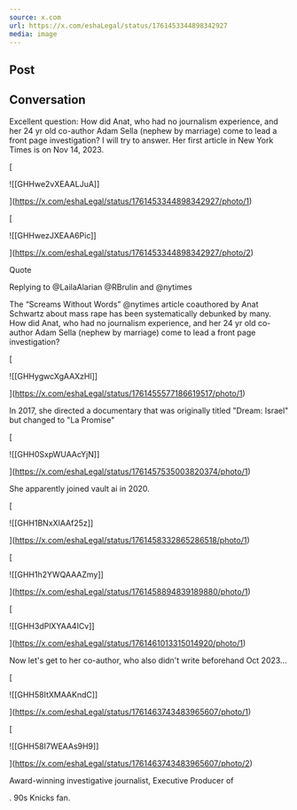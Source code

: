 ```yaml
---
source: x.com
url: https://x.com/eshaLegal/status/1761453344898342927
media: image
---
```


## Post

## Conversation

Excellent question: How did Anat, who had no journalism experience, and her 24 yr old co-author Adam Sella (nephew by marriage) come to lead a front page investigation? I will try to answer. Her first article in New York Times is on Nov 14, 2023.

[

![[GHHwe2vXEAALJuA]]



](https://x.com/eshaLegal/status/1761453344898342927/photo/1)

[

![[GHHwezJXEAA6Pic]]



](https://x.com/eshaLegal/status/1761453344898342927/photo/2)

Quote

Replying to @LailaAlarian @RBrulin and @nytimes

The “Screams Without Words” @nytimes article coauthored by Anat Schwartz about mass rape has been systematically debunked by many. How did Anat, who had no journalism experience, and her 24 yr old co-author Adam Sella (nephew by marriage) come to lead a front page investigation?



[

![[GHHygwcXgAAXzHl]]



](https://x.com/eshaLegal/status/1761455577186619517/photo/1)

In 2017, she directed a documentary that was originally titled "Dream: Israel" but changed to "La Promise"

[

![[GHH0SxpWUAAcYjN]]



](https://x.com/eshaLegal/status/1761457535003820374/photo/1)

She apparently joined vault ai in 2020.

[

![[GHH1BNxXIAAf25z]]



](https://x.com/eshaLegal/status/1761458332865286518/photo/1)

[

![[GHH1h2YWQAAAZmy]]



](https://x.com/eshaLegal/status/1761458894839189880/photo/1)

[

![[GHH3dPlXYAA4ICv]]



](https://x.com/eshaLegal/status/1761461013315014920/photo/1)

Now let's get to her co-author, who also didn't write beforehand Oct 2023...

[

![[GHH58ItXMAAKndC]]



](https://x.com/eshaLegal/status/1761463743483965607/photo/1)

[

![[GHH58I7WEAAs9H9]]



](https://x.com/eshaLegal/status/1761463743483965607/photo/2)

Award-winning investigative journalist, Executive Producer of

. 90s Knicks fan.


